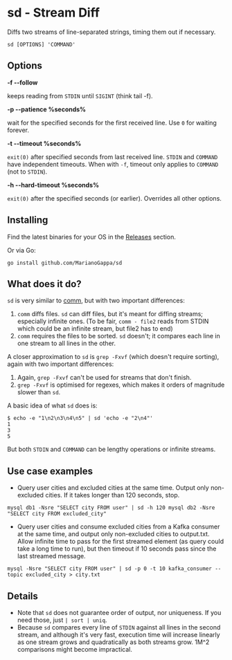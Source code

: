 # sd - Stream Diff
Diffs two streams of line-separated strings, timing them out if necessary.

```
sd [OPTIONS] 'COMMAND'
```
## Options

**-f --follow**

keeps reading from `STDIN` until `SIGINT` (think tail -f).

**-p --patience %seconds%**

wait for the specified seconds for the first received line. Use `0` for waiting forever.

**-t --timeout %seconds%**

`exit(0)` after specified seconds from last received line. `STDIN` and `COMMAND` have independent timeouts. When with `-f`, timeout only applies to `COMMAND` (not to `STDIN`).

**-h --hard-timeout %seconds%**

`exit(0)` after the specified seconds (or earlier). Overrides all other options.

## Installing

Find the latest binaries for your OS in the [Releases](https://github.com/MarianoGappa/sd/releases/) section.

Or via Go:
```
go install github.com/MarianoGappa/sd
```

## What does it do?

`sd` is very similar to [comm](https://en.wikipedia.org/wiki/Comm), but with two important differences:

1. `comm` diffs files. `sd` can diff files, but it's meant for diffing streams; especially infinite ones. (To be fair, `comm - file2` reads from STDIN which could be an infinite stream, but file2 has to end)
2. `comm` requires the files to be sorted. `sd` doesn't; it compares each line in one stream to all lines in the other.

A closer approximation to `sd` is `grep -Fxvf` (which doesn't require sorting), again with two important differences:

1. Again, `grep -Fxvf` can't be used for streams that don't finish.
2. `grep -Fxvf` is optimised for regexes, which makes it orders of magnitude slower than `sd`.

A basic idea of what `sd` does is:
```
$ echo -e "1\n2\n3\n4\n5" | sd 'echo -e "2\n4"'
1
3
5
```

But both `STDIN` and `COMMAND` can be lengthy operations or infinite streams.

## Use case examples

- Query user cities and excluded cities at the same time. Output only non-excluded cities. If it takes longer than 120 seconds, stop.
```
mysql db1 -Nsre "SELECT city FROM user" | sd -h 120 mysql db2 -Nsre "SELECT city FROM excluded_city"
```
- Query user cities and consume excluded cities from a Kafka consumer at the same time, and output only non-excluded cities to output.txt. Allow infinite time to pass for the first streamed element (as query could take a long time to run), but then timeout if 10 seconds pass since the last streamed message.
```
mysql -Nsre "SELECT city FROM user" | sd -p 0 -t 10 kafka_consumer --topic excluded_city > city.txt
```

## Details

- Note that `sd` does not guarantee order of output, nor uniqueness. If you need those, just `| sort | uniq`.
- Because `sd` compares every line of `STDIN` against all lines in the second stream, and although it's very fast, execution time will increase linearly as one stream grows and quadratically as both streams grow. 1M^2 comparisons might become impractical.
